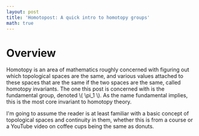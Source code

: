 ```yaml
---
layout: post
title: 'Homotopost: A quick intro to homotopy groups'
math: true
---
```

# Overview
Homotopy is an area of mathematics roughly concerned with figuring out which topological spaces are the same, and
various values attached to these spaces that are the same if the two spaces are the same, called homotopy invariants.
The one this post is concerned with is the fundamental group, denoted \\( \\pi_1 \\). As the name fundamental implies, this
is the most core invariant to homotopy theory.

I'm going to assume the reader is at least familiar with a basic concept of topological spaces and continuity in them,
whether this is from a course or a YouTube video on coffee cups being the same as donuts.
